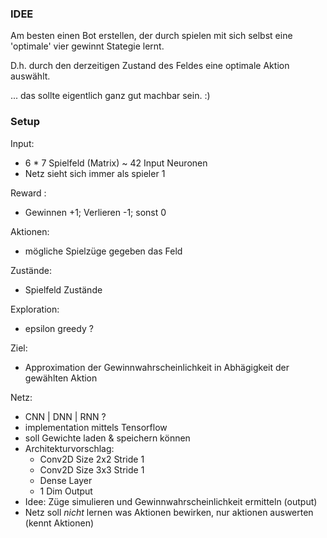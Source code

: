 ### IDEE

Am besten einen Bot erstellen, der durch spielen mit sich selbst eine 'optimale' vier gewinnt Stategie lernt.

D.h. durch den derzeitigen Zustand des Feldes eine optimale Aktion auswählt. 

... das sollte eigentlich ganz gut machbar sein. :)

### Setup

Input: 
* 6 * 7 Spielfeld (Matrix) ~ 42 Input Neuronen
* Netz sieht sich immer als spieler 1
    

Reward : 
* Gewinnen +1; Verlieren -1; sonst 0

Aktionen:
* mögliche Spielzüge gegeben das Feld

Zustände:
* Spielfeld Zustände

Exploration:
* epsilon greedy ? 

Ziel:
* Approximation der Gewinnwahrscheinlichkeit in Abhägigkeit der gewählten Aktion

Netz:
* CNN | DNN | RNN ?
* implementation mittels Tensorflow
* soll Gewichte laden & speichern können
* Architekturvorschlag: 
    - Conv2D Size 2x2 Stride 1
    - Conv2D Size 3x3 Stride 1
    - Dense Layer
    - 1 Dim Output
* Idee: Züge simulieren und Gewinnwahrscheinlichkeit ermitteln (output)
* Netz soll *nicht* lernen was Aktionen bewirken, nur aktionen auswerten (kennt Aktionen)